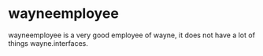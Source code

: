 # wayneemployee

wayneemployee is a very good employee of wayne, it does not have a lot of things wayne.interfaces. 
